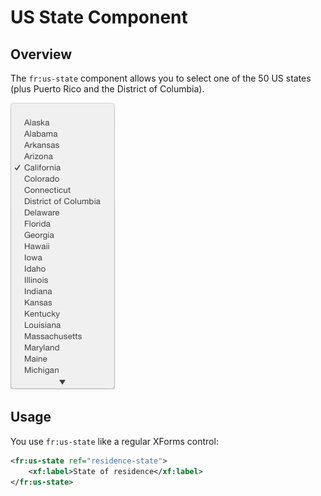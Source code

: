# US State Component



## Overview

The `fr:us-state` component allows you to select one of the 50 US states (plus Puerto Rico and the District of Columbia).

![](images/xbl-us-state.png)

## Usage

You use `fr:us-state` like a regular XForms control:

```xml
<fr:us-state ref="residence-state">
    <xf:label>State of residence</xf:label>
</fr:us-state>
```
